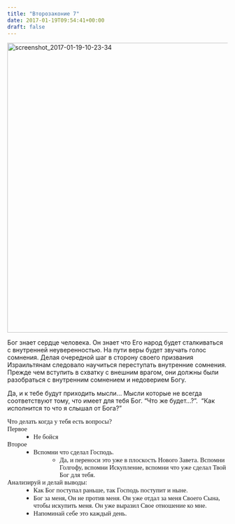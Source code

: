 ```yaml
---
title: "Второзаконие 7"
date: 2017-01-19T09:54:41+00:00
draft: false
---
```


<img loading="lazy" class="alignnone size-full wp-image-62" src="https://i1.wp.com/wordstudy.eu/wp-content/uploads/2017/01/screenshot_2017-01-19-10-23-34.png?resize=617%2C662" alt="screenshot_2017-01-19-10-23-34" width="617" height="662" srcset="https://i1.wp.com/wordstudy.eu/wp-content/uploads/2017/01/screenshot_2017-01-19-10-23-34.png?w=617 617w, https://i1.wp.com/wordstudy.eu/wp-content/uploads/2017/01/screenshot_2017-01-19-10-23-34.png?resize=280%2C300 280w" sizes="(max-width: 617px) 100vw, 617px" data-recalc-dims="1" />

Бог знает сердце человека. Он знает что Его народ будет сталкиваться с внутренней неуверенностью. На пути веры будет звучать голос сомнения. Делая очередной шаг в сторону своего призвания Израильтянам следовало научиться переступать внутренние сомнения. Прежде чем вступить в схватку с внешним врагом, они должны были разобраться с внутренним сомнением и недоверием Богу.

Да, и к тебе будут приходить мысли&#8230; Мысли которые не всегда соответствуют тому, что имеет для тебя Бог. &#8220;Что же будет&#8230;?&#8221;.  &#8220;Как исполнится то что я слышал от Бога?&#8221;

<p style="margin:0;font-family:Calibri;font-size:11pt;">
  Что делать когда у тебя есть вопросы?
</p>

<p style="margin:0;font-family:Calibri;font-size:11pt;">
  Первое
</p>

<ul style="margin-left:.375in;direction:ltr;unicode-bidi:embed;margin-top:0;margin-bottom:0;" type="disc">
  <li style="margin-top:0;margin-bottom:0;vertical-align:middle;">
    <span style="font-family:Calibri;font-size:11pt;">Не бойся </span>
  </li>
</ul>

<p style="margin:0;font-family:Calibri;font-size:11pt;">
  Второе
</p>

<ul style="margin-left:.375in;direction:ltr;unicode-bidi:embed;margin-top:0;margin-bottom:0;" type="disc">
  <li style="margin-top:0;margin-bottom:0;vertical-align:middle;">
    <span style="font-family:Calibri;font-size:11pt;">Вспомни что сделал Господь. </span> <ul style="margin-left:.375in;direction:ltr;unicode-bidi:embed;margin-top:0;margin-bottom:0;" type="circle">
      <li style="margin-top:0;margin-bottom:0;vertical-align:middle;">
        <span style="font-family:Calibri;font-size:11pt;">Да, и переноси это уже в плоскость Нового Завета. </span><span style="font-family:Calibri;font-size:11pt;">Вспомни Голгофу, вспомни Искупление, вспомни что уже сделал Твой Бог для тебя. </span>
      </li>
    </ul>
  </li>
</ul>

<p style="margin:0;font-family:Calibri;font-size:11pt;">
  Анализируй и делай выводы:
</p>

<ul style="margin-left:.375in;direction:ltr;unicode-bidi:embed;margin-top:0;margin-bottom:0;" type="disc">
  <li style="margin-top:0;margin-bottom:0;vertical-align:middle;">
    <span style="font-family:Calibri;font-size:11pt;">Как Бог поступал раньше, так Господь поступит и ныне. </span>
  </li>
  <li style="margin-top:0;margin-bottom:0;vertical-align:middle;">
    <span style="font-family:Calibri;font-size:11pt;">Бог за меня, Он не против меня. Он уже отдал за меня Своего Сына, чтобы искупить меня. Он уже выразил Свое отношение ко мне. </span>
  </li>
  <li style="margin-top:0;margin-bottom:0;vertical-align:middle;">
    <span style="font-family:Calibri;font-size:11pt;">Напоминай себе это каждый день. </span>
  </li>
</ul>